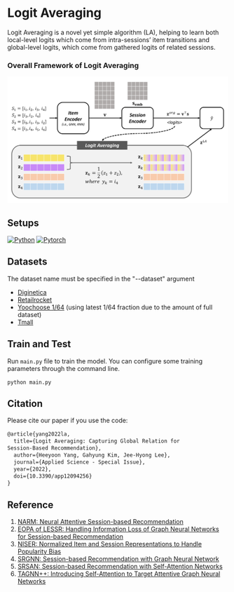 # Logit Averaging

Logit Averaging is a novel yet simple algorithm (LA), helping to learn both local-level logits which come from intra-sessions’ item transitions and global-level logits, which come from gathered logits of related sessions.


### **Overall Framework of Logit Averaging**
<img src=./assets/LA_framework.jpg>


## Setups
[![Python](https://img.shields.io/badge/python-3.9.12-blue?logo=python&logoColor=FED643)](https://www.python.org/downloads/release/python-385/)
[![Pytorch](https://img.shields.io/badge/pytorch-1.13.0-red?logo=pytorch)](https://pytorch.org/get-started/previous-versions/)


## Datasets
The dataset name must be specified in the "--dataset" argument
- [Diginetica](https://competitions.codalab.org/competitions/11161#learn_the_details-data2)
- [Retailrocket](https://www.kaggle.com/retailrocket/ecommerce-dataset)
- [Yoochoose 1/64](https://www.kaggle.com/chadgostopp/recsys-challenge-2015) (using latest 1/64 fraction due to the amount of full dataset)
- [Tmall](https://ijcai-15.org/repeat-buyers-prediction-competition/)

## Train and Test
Run `main.py` file to train the model. You can configure some training parameters through the command line.
```
python main.py
```


## Citation
Please cite our paper if you use the code:
```
@article{yang2022la,
  title={Logit Averaging: Capturing Global Relation for
Session-Based Recommendation},
  author={Heeyoon Yang, Gahyung Kim, Jee-Hyong Lee},
  journal={Applied Science - Special Issue},
  year={2022},
  doi={10.3390/app12094256}
}
```

## Reference 
1) [NARM: Neural Attentive Session-based Recommendation](https://github.com/Wang-Shuo/Neural-Attentive-Session-Based-Recommendation-PyTorch)
2) [EOPA of LESSR: Handling Information Loss of Graph Neural Networks for Session-based Recommendation](https://github.com/twchen/lessr)
3) [NISER: Normalized Item and Session Representations to Handle Popularity Bias](https://github.com/johnny12150/NISER)
4) [SRGNN: Session-based Recommendation with Graph Neural Network](https://github.com/CRIPAC-DIG/SR-GNN)
5) [SRSAN: Session-based Recommendation with Self-Attention Networks](https://github.com/GalaxyCruiser/SR-SAN)
6) [TAGNN++: Introducing Self-Attention to Target Attentive Graph Neural Networks](https://github.com/The-Learning-Machines/SBR)

